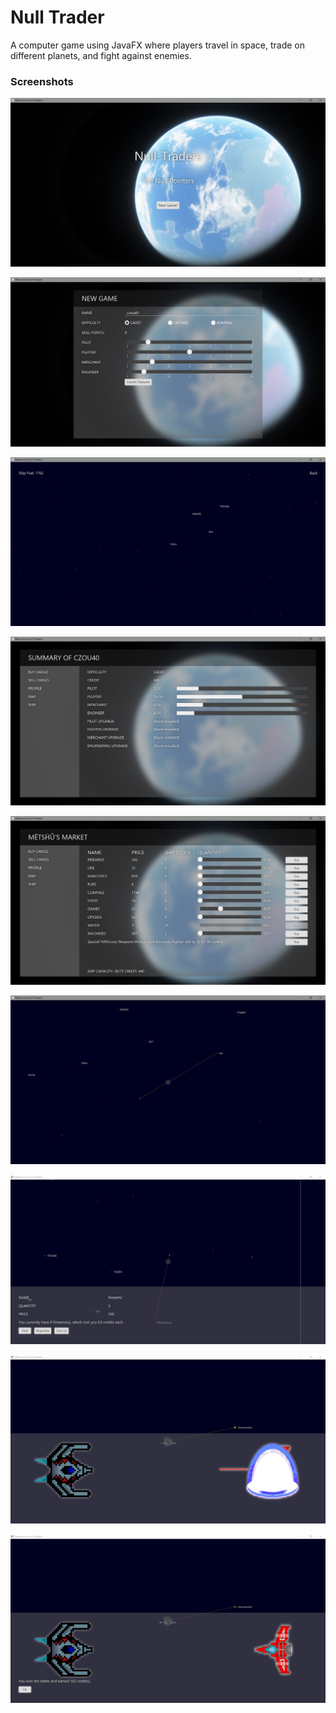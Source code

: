 # Null Trader

A computer game using JavaFX where players travel in space, trade on different planets, and fight against enemies.

### Screenshots

![](1.png)

![](2.png)

![](3.png)

![](4.png)

![](5.png)

![](6.png)

![](7.png)

![](8.png)

![](9.png)